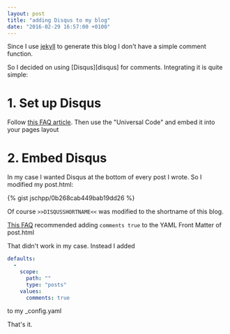 ```yaml
---
layout: post
title: "adding Disqus to my blog"
date: "2016-02-29 16:57:00 +0100"
---
```


Since I use [jekyll][jekyll] to generate this blog I don't have a simple comment function.

So I decided on using [Disqus][disqus] for comments. Integrating it is quite simple:

# 1. Set up Disqus
Follow [this FAQ article][faq1].
Then use the "Universal Code" and embed it into your pages layout

# 2. Embed Disqus
In my case I wanted Disqus at the bottom of every post I wrote. So I modified my post.html:

{% gist jschpp/0b268cab449bab19dd26 %}

Of course `>>DISQUSSHORTNAME<<` was modified to the shortname of this blog.

[This FAQ][faq2] recommended adding `comments true` to the YAML Front Matter of post.html

That didn't work in my case. Instead I added

```yaml
defaults:
  -
    scope:
      path: ""
      type: "posts"
    values:
      comments: true
```
to my \_config.yaml

That's it.

[faq1]: https://help.disqus.com/customer/en/portal/articles/466182-publisher-quick-start-guide
[faq2]: https://help.disqus.com/customer/portal/articles/472138-jekyll-installation-instructions
[jekyll]: {{site.jekyll_url}}
